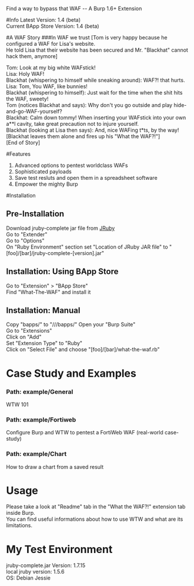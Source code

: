 Find a way to bypass that WAF
-- A Burp 1.6+ Extension  

#Info
Latest Version: 1.4 (beta)  
Current BApp Store Version: 1.4 (beta)  

#A WAF Story
###In WAF we trust
[Tom is very happy because he configured a WAF for Lisa's website.  
He told Lisa that their website has been secured and Mr. "Blackhat" cannot hack them, anymore]  
  
Tom: Look at my big white WAFstick!  
Lisa: Holy WAF!  
Blackhat (whispering to himself while sneaking around): WAF?! that hurts.  
Lisa: Tom, You WAF, like bunnies!  
Blackhat (whispering to himself): Just wait for the time when the shit hits the WAF, sweety!  
Tom (notices Blackhat and says): Why don't you go outside and play hide-and-go-WAF-yourself?  
Blackhat: Calm down tommy! When inserting your WAFstick into your own a**l cavity, take great precaution not to injure yourself.   
Blackhat (looking at Lisa then says): And, nice WAFing t*ts, by the way!  
[Blackhat leaves them alone and fires up his "What the WAF?!"]  
[End of Story]

#Features
1. Advanced options to pentest worldclass WAFs  
2. Sophisticated payloads  
3. Save test resluts and open them in a spreadsheet software  
4. Empower the mighty Burp  

#Installation
## Pre-Installation
Download jruby-complete jar file from [JRuby](http://www.jruby.org/download)  
Go to "Extender"  
Go to "Options"  
On "Ruby Environment" section set "Location of JRuby JAR file" to "\[foo\]/\[bar\]/jruby-complete-\[version\].jar"  

## Installation: Using BApp Store
Go to "Extension" > "BApp Store"  
Find "What-The-WAF" and install it  

## Installation: Manual
Copy "bapps/" to "<path>/<to>/<burp>/bapps/"
Open your "Burp Suite"  
Go to "Extensions"  
Click on "Add"  
Set "Extension Type" to "Ruby"  
Click on "Select File" and choose "\[foo\]/\[bar\]/what-the-waf.rb"  

# Case Study and Examples
### Path: example/General
WTW 101  

### Path: example/Fortiweb
Configure Burp and WTW to pentest a FortiWeb WAF (real-world case-study)  

### Path: example/Chart
How to draw a chart from a saved result  

# Usage
Please take a look at "Readme" tab in the "What the WAF?!" extension tab inside Burp.  
You can find useful informations about how to use WTW and what are its limitations.  

# My Test Environment
jruby-complete.jar Version: 1.7.15  
local jruby version: 1.5.6  
OS: Debian Jessie  
